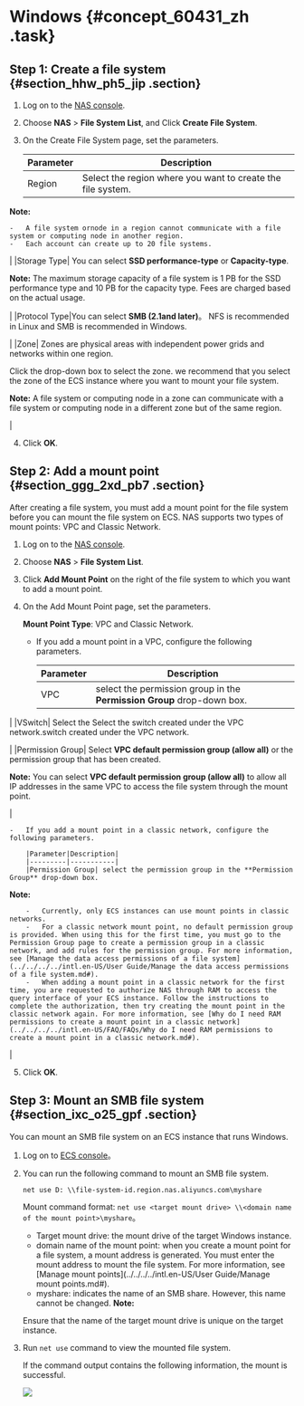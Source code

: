 # Windows {#concept_60431_zh .task}

## Step 1: Create a file system {#section_hhw_ph5_jip .section}

1.  Log on to the [NAS console](https://nas.console.aliyun.com/).
2.  Choose **NAS** \> **File System List**, and Click **Create File System**.
3.  On the Create File System page, set the parameters.

    |Parameter|Description|
    |---------|-----------|
    |Region| Select the region where you want to create the file system.

**Note:** 

    -   A file system ornode in a region cannot communicate with a file system or computing node in another region.
    -   Each account can create up to 20 file systems.
 |
    |Storage Type| You can select **SSD performance-type** or **Capacity-type**.

**Note:** The maximum storage capacity of a file system is 1 PB for the SSD performance type and 10 PB for the capacity type. Fees are charged based on the actual usage.

 |
    |Protocol Type|You can select **SMB \(2.1and later\)**。 NFS is recommended in Linux and SMB is recommended in Windows.

 |
    |Zone| Zones are physical areas with independent power grids and networks within one region.

 Click the drop-down box to select the zone. we recommend that you select the zone of the ECS instance where you want to mount your file system.

**Note:** A file system or computing node in a zone can communicate with a file system or computing node in a different zone but of the same region.

 |

4.  Click **OK**.

## Step 2: Add a mount point {#section_ggg_2xd_pb7 .section}

After creating a file system, you must add a mount point for the file system before you can mount the file system on ECS. NAS supports two types of mount points: VPC and Classic Network.

1.  Log on to the [NAS console](https://nas.console.aliyun.com/).
2.  Choose **NAS** \> **File System List**.
3.  Click **Add Mount Point** on the right of the file system to which you want to add a mount point.
4.  On the Add Mount Point page, set the parameters.

    **Mount Point Type**: VPC and Classic Network.

    -   If you add a mount point in a VPC, configure the following parameters.

        |Parameter|Description|
        |---------|-----------|
        |VPC| select the permission group in the **Permission Group** drop-down box.

 |
        |VSwitch| Select the Select the switch created under the VPC network.switch created under the VPC network.

 |
        |Permission Group| Select **VPC default permission group \(allow all\)** or the permission group that has been created.

**Note:** You can select **VPC default permission group \(allow all\)** to allow all IP addresses in the same VPC to access the file system through the mount point.

 |

    -   If you add a mount point in a classic network, configure the following parameters.

        |Parameter|Description|
        |---------|-----------|
        |Permission Group| select the permission group in the **Permission Group** drop-down box.

**Note:** 

        -   Currently, only ECS instances can use mount points in classic networks.
        -   For a classic network mount point, no default permission group is provided. When using this for the first time, you must go to the Permission Group page to create a permission group in a classic network, and add rules for the permission group. For more information, see [Manage the data access permissions of a file system](../../../../intl.en-US/User Guide/Manage the data access permissions of a file system.md#).
        -   When adding a mount point in a classic network for the first time, you are requested to authorize NAS through RAM to access the query interface of your ECS instance. Follow the instructions to complete the authorization, then try creating the mount point in the classic network again. For more information, see [Why do I need RAM permissions to create a mount point in a classic network](../../../../intl.en-US/FAQ/FAQs/Why do I need RAM permissions to create a mount point in a classic network.md#).
 |

5.  Click **OK**.

## Step 3: Mount an SMB file system {#section_ixc_o25_gpf .section}

You can mount an SMB file system on an ECS instance that runs Windows.

1.  Log on to [ECS console](https://ecs.console.aliyun.com/)。
2.  You can run the following command to mount an SMB file system.

    ``` {#codeblock_xom_3j4_tdj}
    net use D: \\file-system-id.region.nas.aliyuncs.com\myshare
    ```

    Mount command format: `net use <target mount drive> \\<domain name of the mount point>\myshare`。

    -   Target mount drive: the mount drive of the target Windows instance.
    -   domain name of the mount point: when you create a mount point for a file system, a mount address is generated. You must enter the mount address to mount the file system. For more information, see [Manage mount points](../../../../intl.en-US/User Guide/Manage mount points.md#).
    -   myshare: indicates the name of an SMB share. However, this name cannot be changed.
    **Note:** 

    Ensure that the name of the target mount drive is unique on the target instance.

3.  Run `net use` command to view the mounted file system.

    If the command output contains the following information, the mount is successful.

    ![](images/49545_en-US.png)


